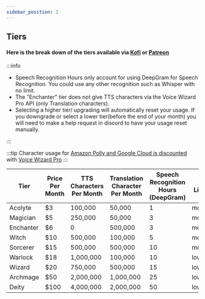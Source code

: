 ```yaml
---
sidebar_position: 2
---
```

## Tiers

#### Here is the break down of the tiers available via [Kofi](https://ko-fi.com/ttsvoicewizard/tiers) or [Patreon](https://www.patreon.com/ttsvoicewizard)



:::info

- Speech Recognition Hours only account for using DeepGram for Speech Recognition. You could use any other recognition such as Whisper with no limit.
- The "Enchanter" tier does not give TTS characters via the Voice Wizard Pro API (only Translation characters).
- Selecting a higher tier/ upgrading will automatically reset your usage. If you downgrade or select a lower tier(before the end of your month) you will need to make a help request in discord to have your usage reset manually.

:::

:::tip
  Character usage for [Amazon Polly and Google Cloud is discounted](/blog/vwp-announcement-discount) with [Voice Wizard Pro](/docs/VoiceWizardPro/GetVoiceWizardPro)
:::



| Tier  | Price Per Month | TTS Characters Per Month | Translation Character Per Month |Speech Recognition Hours (DeepGram) | Rate Limiting |
| ------------- | ------------- | ------------- | ------------- | ------------- | ------------- |
| Acolyte | $3 | 100,000 | 50,000 | 1 | moderate |  
| Magician | $5 | 250,000 | 50,000 | 3 | moderate |
| Enchanter | $6 | 0 | 500,000 | 3 | moderate |
| Witch | $10 | 500,000 | 100,000 | 5 | moderate |
| Sorcerer| $15 |  500,000 | 500,000 | 10 | moderate |
| Warlock | $18 | 1,000,000 | 100,000 | 10 |  low |
| Wizard | $20 | 750,000 | 500,000 | 15 | low |
| Archmage| $50 |  2,000,000 | 1,000,000 | 25 | low |
| Deity | $100 | 4,000,000 | 2,000,000 | 50 | low |



